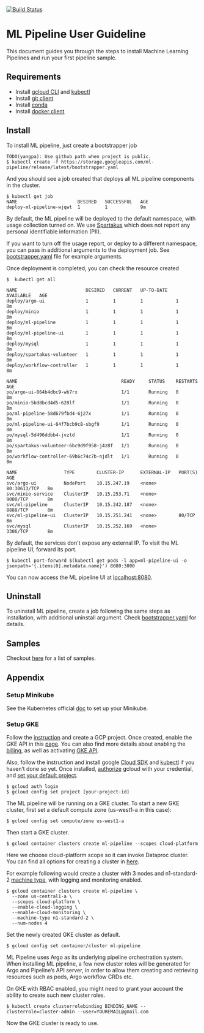 [![Build Status](https://travis-ci.com/googleprivate/ml.svg?token=JjfzFsYGxZwkHvXFCpwt&branch=master)](https://travis-ci.com/googleprivate/ml)

# ML Pipeline User Guideline

This document guides you through the steps to install Machine Learning Pipelines and run your first pipeline sample. 

## Requirements
- Install [gcloud CLI](https://cloud.google.com/sdk/) and [kubectl](https://kubernetes.io/docs/tasks/tools/install-kubectl/#download-as-part-of-the-google-cloud-sdk)
- Install [git client](https://git-scm.com/downloads)
- Install [conda](https://conda.io/docs/user-guide/install/download.html)
- Install [docker client](https://www.docker.com/get-docker )

## Install

To install ML pipeline, just create a bootstrapper job 
```
TODO(yangpa): Use github path when project is public.  
$ kubectl create -f https://storage.googleapis.com/ml-pipeline/release/latest/bootstrapper.yaml
```
And you should see a job created that deploys all ML pipeline components in the cluster.
```
$ kubectl get job
NAME                      DESIRED   SUCCESSFUL   AGE
deploy-ml-pipeline-wjqwt  1         1            9m
```

By default, the ML pipeline will be deployed to the default namespace, with usage collection turned on. 
We use [Spartakus](https://github.com/kubernetes-incubator/spartakus) which does not report any personal identifiable information (PII).

If you want to turn off the usage report, or deploy to a different namespace, you can pass in additional arguments to the deployment job.
See [bootstrapper.yaml](https://storage.googleapis.com/ml-pipeline/bootstrapper.yaml) file for example arguments.

Once deployment is completed, you can check the resource created
```
$  kubectl get all

NAME                         DESIRED   CURRENT   UP-TO-DATE   AVAILABLE   AGE
deploy/argo-ui               1         1         1            1           8m
deploy/minio                 1         1         1            1           8m
deploy/ml-pipeline           1         1         1            1           8m
deploy/ml-pipeline-ui        1         1         1            1           8m
deploy/mysql                 1         1         1            1           8m
deploy/spartakus-volunteer   1         1         1            1           8m
deploy/workflow-controller   1         1         1            1           8m

NAME                                      READY     STATUS    RESTARTS   AGE
po/argo-ui-864b4dbc9-wb7rx                1/1       Running   0          8m
po/minio-5bd8bcd4d5-628lf                 1/1       Running   0          8m
po/ml-pipeline-58d679fbd4-6j27x           1/1       Running   0          8m
po/ml-pipeline-ui-64f7bcb9c8-sbgf9        1/1       Running   0          8m
po/mysql-5d496ddbb4-jvztd                 1/1       Running   0          8m
po/spartakus-volunteer-6bc9d9f958-j4z8f   1/1       Running   0          8m
po/workflow-controller-69b6c74c7b-njdlt   1/1       Running   0          8m

NAME                 TYPE        CLUSTER-IP      EXTERNAL-IP   PORT(S)        AGE
svc/argo-ui          NodePort    10.15.247.19    <none>        80:30613/TCP   8m
svc/minio-service    ClusterIP   10.15.253.71    <none>        9000/TCP       8m
svc/ml-pipeline      ClusterIP   10.15.242.187   <none>        8888/TCP       8m
svc/ml-pipeline-ui   ClusterIP   10.15.251.241   <none>        80/TCP         8m
svc/mysql            ClusterIP   10.15.252.169   <none>        3306/TCP       8m
```

By default, the services don't expose any external IP. To visit the ML pipeline UI, forward its port.
```
$ kubectl port-forward $(kubectl get pods -l app=ml-pipeline-ui -o jsonpath='{.items[0].metadata.name}') 8080:3000
```
You can now access the ML pipeline UI at [localhost:8080](http://localhost:8080).

## Uninstall
To uninstall ML pipeline, create a job following the same steps as installation, with additional uninstall argument. 
Check [bootstrapper.yaml](https://storage.googleapis.com/ml-pipeline/bootstrapper.yaml) for details.

## Samples
Checkout [here](https://github.com/googleprivate/ml/blob/master/samples) for a list of samples. 

## Appendix

### Setup Minikube
See the Kubernetes official [doc](https://kubernetes.io/docs/tasks/tools/install-minikube/) to set up your Minikube.

### Setup GKE

Follow the [instruction](https://cloud.google.com/resource-manager/docs/creating-managing-projects) and create a GCP project. 
Once created, enable the GKE API in this [page](https://console.developers.google.com/apis/enabled). You can also find more details about enabling the [billing](https://cloud.google.com/billing/docs/how-to/modify-project?visit_id=1-636559671979777487-508867449&rd=1#enable-billing), as well as activating [GKE API](https://cloud.google.com/kubernetes-engine/docs/quickstart#before-you-begin).

Also, follow the instruction and install google [Cloud SDK](https://cloud.google.com/sdk/) and [kubectl](https://kubernetes.io/docs/tasks/tools/install-kubectl/#download-as-part-of-the-google-cloud-sdk) if you haven’t done so yet. Once installed, [authorize](https://cloud.google.com/sdk/gcloud/reference/auth/login) gcloud with your credential, and [set your default project](https://cloud.google.com/sdk/gcloud/reference/config/set).
```
$ gcloud auth login
$ gcloud config set project [your-project-id]
```

The ML pipeline will be running on a GKE cluster. To start a new GKE cluster, first set a default compute zone (us-west1-a in this case):
```
$ gcloud config set compute/zone us-west1-a
```
Then start a GKE cluster. 
```
$ gcloud container clusters create ml-pipeline --scopes cloud-platform
```
Here we choose cloud-platform scope so it can invoke Dataproc cluster. You can find all options for creating a cluster in [here](https://cloud.google.com/sdk/gcloud/reference/container/clusters/create). 

For example following would create a cluster with 3 nodes and n1-standard-2 [machine type](https://cloud.google.com/compute/docs/machine-types), with logging and monitoring enabled.
```
$ gcloud container clusters create ml-pipeline \
  --zone us-central1-a \
  --scopes cloud-platform \
  --enable-cloud-logging \
  --enable-cloud-monitoring \
  --machine-type n1-standard-2 \
  --num-nodes 4
```
Set the newly created GKE cluster as default.
```
$ gcloud config set container/cluster ml-pipeline
```

ML Pipeline uses Argo as its underlying pipeline orchestration system. When installing ML pipeline, a few new cluster roles will be generated for Argo and Pipeline’s API server, in order to allow them creating and retrieving resources such as pods, Argo workflow CRDs etc. 

On GKE with RBAC enabled, you might need to grant your account the ability to create such new cluster roles.

```
$ kubectl create clusterrolebinding BINDING_NAME --clusterrole=cluster-admin --user=YOUREMAIL@gmail.com
```

Now the GKE cluster is ready to use.
